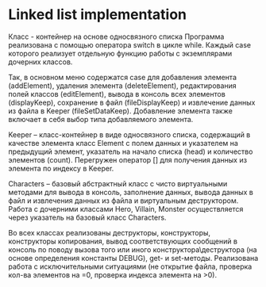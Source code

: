 # Linked list implementation
Класс - контейнер на основе односвязного списка
Программа реализована с помощью оператора switch в цикле while. Каждый case которого реализует отдельную функцию работы с экземплярами дочерних классов. 

Так, в основном меню содержатся case для добавления элемента (addElement), удаления элемента (deleteElement), редактирования полей классов (editElement), вывода в консоль всех элементов (displayKeep), сохранение в файл (fileDisplayKeep) и извлечение данных из файла в Keeper (fileSetDataKeep).
Добавление элемента также включает в себя выбор типа добавляемого элемента.

Keeper – класс-контейнер в виде односвязного списка, содержащий в качестве элемента класс Element с полем данных и указателем на предыдущий элемент, указатель на начало списка (head) и количество элементов (count).
Перегружен оператор [] для получения данных из элемента по индексу в Keeper.

Characters – базовый абстрактный класс с чисто виртуальными методами для вывода в консоль, заполнение данных, вывода данных в файл и извлечения данных из файла и виртуальным деструктором.
Работа с дочерними классами Hero, Villain, Monster осуществляется через указатель на базовый класс Characters.

Во всех классах реализованы деструкторы, конструкторы, конструкторы копирования, вывод соответствующих сообщений в консоль по поводу вызова того или иного конструктора\деструктора (на основе определения константы DEBUG), get- и set-методы. 
Реализована работа с исключительными ситуациями (не открытие файла, проверка кол-ва элементов на =0, проверка индекса элемента на >0).

